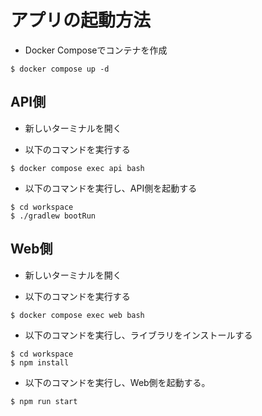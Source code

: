 # アプリの起動方法

- Docker Composeでコンテナを作成

```
$ docker compose up -d
```

## API側

- 新しいターミナルを開く

- 以下のコマンドを実行する

```
$ docker compose exec api bash
```

- 以下のコマンドを実行し、API側を起動する

```
$ cd workspace
$ ./gradlew bootRun
```

## Web側

- 新しいターミナルを開く

- 以下のコマンドを実行する

```
$ docker compose exec web bash
```

- 以下のコマンドを実行し、ライブラリをインストールする

```
$ cd workspace
$ npm install
```

- 以下のコマンドを実行し、Web側を起動する。

```
$ npm run start
```